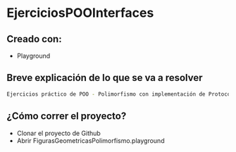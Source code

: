 # EjerciciosPOOInterfaces

## Creado con:
- Playground

## Breve explicación de lo que se va a resolver

```bash
Ejercicios práctico de POO - Polimorfismo con implementación de Protocolo.
```

## ¿Cómo correr el proyecto?

- Clonar el proyecto de Github
- Abrir FigurasGeometricasPolimorfismo.playground 
